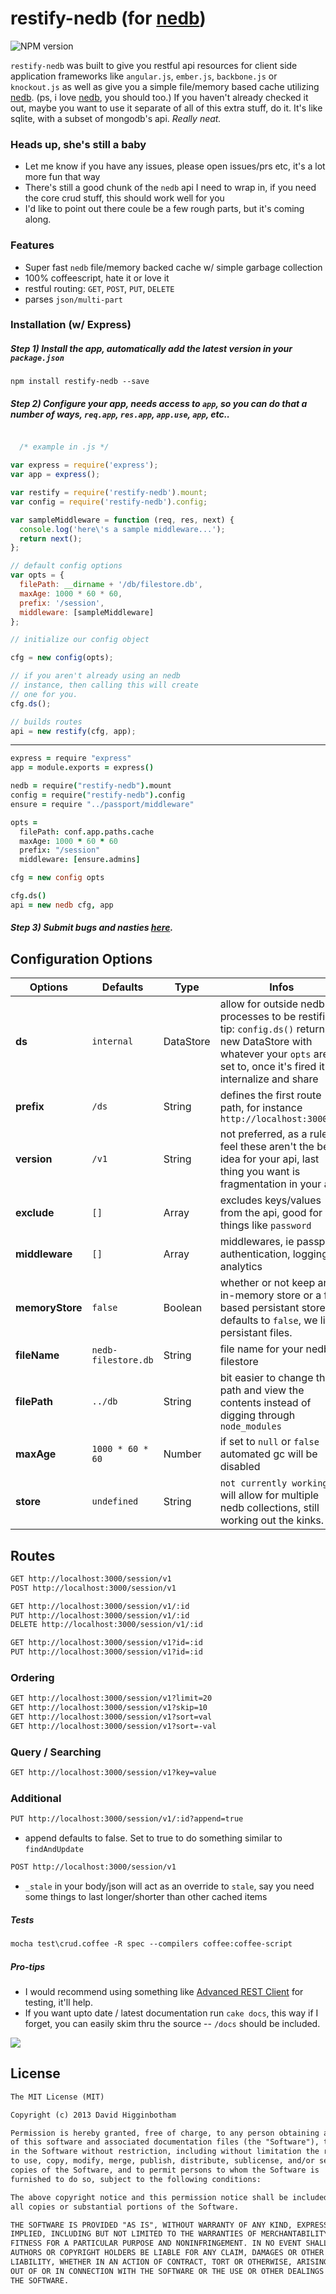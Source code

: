 # restify-nedb (for [nedb](https://github.com/louischatriot/nedb))

![NPM version](https://badge.fury.io/js/restify-nedb.png)

`restify-nedb` was built to give you restful api resources for client side application frameworks like `angular.js`, `ember.js`, `backbone.js` or `knockout.js` as well as give you a simple file/memory based cache utilizing [nedb](https://github.com/louischatriot/nedb). (ps, i love [nedb](https://github.com/louischatriot/nedb), you should too.) If you haven't already checked it out, maybe you want to use it separate of all of this extra stuff, do it. It's like sqlite, with a subset of mongodb's api. _Really neat._

### Heads up, she's still a baby
- Let me know if you have any issues, please open issues/prs etc, it's a lot more fun that way
- There's still a good chunk of the `nedb` api I need to wrap in, if you need the core crud stuff, this should work well for you
- I'd like to point out there coule be a few rough parts, but it's coming along.  

### Features
- Super fast `nedb` file/memory backed cache w/ simple garbage collection
- 100% coffeescript, hate it or love it 
- restful routing: `GET`, `POST`, `PUT`, `DELETE` 
- parses `json/multi-part`

### Installation (w/ Express)

##### Step 1) Install the app, automatically add the latest version in your `package.json`

```
npm install restify-nedb --save
```

##### Step 2) Configure your app, needs access to `app`, so you can do that a number of ways, `req.app`, `res.app`, `app.use`, `app`, etc..

```js

  /* example in .js */

var express = require('express');
var app = express();

var restify = require('restify-nedb').mount;
var config = require('restify-nedb').config;

var sampleMiddleware = function (req, res, next) {
  console.log('here\'s a sample middleware...');
  return next();
};

// default config options
var opts = {
  filePath: __dirname + '/db/filestore.db',
  maxAge: 1000 * 60 * 60,
  prefix: '/session',
  middleware: [sampleMiddleware]
};

// initialize our config object

cfg = new config(opts);

// if you aren't already using an nedb
// instance, then calling this will create
// one for you.
cfg.ds();

// builds routes
api = new restify(cfg, app);
```
----
```coffee
express = require "express"
app = module.exports = express()

nedb = require("restify-nedb").mount
config = require("restify-nedb").config
ensure = require "../passport/middleware"

opts = 
  filePath: conf.app.paths.cache
  maxAge: 1000 * 60 * 60
  prefix: "/session"
  middleware: [ensure.admins]

cfg = new config opts

cfg.ds()
api = new nedb cfg, app
```

##### Step 3) Submit bugs and nasties [here](https://github.com/dhigginbotham/restify-nedb/issues).

## Configuration Options
Options | Defaults | Type | Infos
--- | --- | --- | ---
**ds** | `internal` | DataStore | allow for outside nedb processes to be restified. tip: `config.ds()` returns a new DataStore with whatever your `opts` are set to, once it's fired it will internalize and share
**prefix** | `/ds` | String | defines the first route path, for instance `http://localhost:3000/ds`
**version** | `/v1` | String | not preferred, as a rule i feel these aren't the best idea for your api, last thing you want is fragmentation in your api
**exclude** | `[]` | Array | excludes keys/values from the api, good for things like `password` 
**middleware** | `[]` | Array | middlewares, ie passport authentication, logging, analytics
**memoryStore** | `false` | Boolean | whether or not keep an in-memory store or a file based persistant store, defaults to `false`, we like persistant files.
**fileName** | `nedb-filestore.db` | String | file name for your nedb filestore
**filePath** | `../db` | String | bit easier to change the path and view the contents instead of digging through `node_modules`
**maxAge** | `1000 * 60 * 60` | Number | if set to `null` or `false` automated gc will be disabled
**store** | `undefined` | String | `not currently working` - will allow for multiple nedb collections, still working out the kinks.

## Routes

```md
GET http://localhost:3000/session/v1
POST http://localhost:3000/session/v1

GET http://localhost:3000/session/v1/:id
PUT http://localhost:3000/session/v1/:id
DELETE http://localhost:3000/session/v1/:id

GET http://localhost:3000/session/v1?id=:id
PUT http://localhost:3000/session/v1?id=:id
```
### Ordering

```md
GET http://localhost:3000/session/v1?limit=20
GET http://localhost:3000/session/v1?skip=10
GET http://localhost:3000/session/v1?sort=val
GET http://localhost:3000/session/v1?sort=-val
```

### Query / Searching

```md
GET http://localhost:3000/session/v1?key=value
```

### Additional

```md
PUT http://localhost:3000/session/v1/:id?append=true
```
- append defaults to false. Set to true to do something similar to `findAndUpdate`
 
```md
POST http://localhost:3000/session/v1
```

- `_stale` in your body/json will act as an override to `stale`, say you need some things to last longer/shorter than other cached items
 
##### Tests

```md
mocha test\crud.coffee -R spec --compilers coffee:coffee-script
```

##### Pro-tips
- I would recommend using something like [Advanced REST Client](https://chrome.google.com/webstore/detail/advanced-rest-client/hgmloofddffdnphfgcellkdfbfbjeloo?hl=en-US) for testing, it'll help.
- If you want upto date / latest documentation run `cake docs`, this way if I forget, you can easily skim thru the source -- `/docs` should be included.

![](https://nodei.co/npm/restify-nedb.png?downloads=true&stars=true)


## License
```md
The MIT License (MIT)

Copyright (c) 2013 David Higginbotham 

Permission is hereby granted, free of charge, to any person obtaining a copy
of this software and associated documentation files (the "Software"), to deal
in the Software without restriction, including without limitation the rights
to use, copy, modify, merge, publish, distribute, sublicense, and/or sell
copies of the Software, and to permit persons to whom the Software is
furnished to do so, subject to the following conditions:

The above copyright notice and this permission notice shall be included in
all copies or substantial portions of the Software.

THE SOFTWARE IS PROVIDED "AS IS", WITHOUT WARRANTY OF ANY KIND, EXPRESS OR
IMPLIED, INCLUDING BUT NOT LIMITED TO THE WARRANTIES OF MERCHANTABILITY,
FITNESS FOR A PARTICULAR PURPOSE AND NONINFRINGEMENT. IN NO EVENT SHALL THE
AUTHORS OR COPYRIGHT HOLDERS BE LIABLE FOR ANY CLAIM, DAMAGES OR OTHER
LIABILITY, WHETHER IN AN ACTION OF CONTRACT, TORT OR OTHERWISE, ARISING FROM,
OUT OF OR IN CONNECTION WITH THE SOFTWARE OR THE USE OR OTHER DEALINGS IN
THE SOFTWARE.
```
